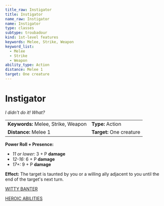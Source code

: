 ```yaml
---
title_raw: Instigator
title: Instigator
name_raw: Instigator
name: Instigator
type: classes
subtype: troubadour
kind: 1st-level features
keywords: Melee, Strike, Weapon
keyword_list:
  - Melee
  - Strike
  - Weapon
ability_type: Action
distance: Melee 1
target: One creature
---
```


# Instigator

*I didn't do it! What?*

|                                     |                          |
| :---------------------------------- | :----------------------- |
| **Keywords:** Melee, Strike, Weapon | **Type:** Action         |
| **Distance:** Melee 1               | **Target:** One creature |

**Power Roll + Presence:**

- *11 or lower:* 3 + P **damage**
- *12-16:* 6 + P **damage**
- *17+:* 9 + P **damage**

**Effect:** The target is taunted by you or a willing ally adjacent to you until the end of the target's next turn.

[WITTY BANTER](./Witty%20Banter.md)

[HEROIC ABILITIES](./Heroic%20Abilities/Heroic%20Abilities.md)
